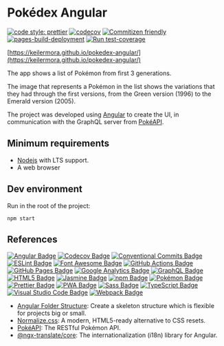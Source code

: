 # Pokédex Angular

[![code style: prettier](https://img.shields.io/badge/code_style-prettier-ff69b4.svg)](https://github.com/prettier/prettier)
[![codecov](https://codecov.io/gh/keilermora/pokedex-angular/branch/master/graph/badge.svg?token=9E0D28IOFT)](https://codecov.io/gh/keilermora/pokedex-angular)
[![Commitizen friendly](https://img.shields.io/badge/commitizen-friendly-brightgreen.svg)](http://commitizen.github.io/cz-cli/)
[![pages-build-deployment](https://github.com/keilermora/pokedex-angular/actions/workflows/pages/pages-build-deployment/badge.svg)](https://github.com/keilermora/pokedex-angular/actions/workflows/pages/pages-build-deployment)
[![Run test-coverage](https://github.com/keilermora/pokedex-angular/actions/workflows/pipelines.yml/badge.svg)](https://github.com/keilermora/pokedex-angular/actions/workflows/pipelines.yml)

[https://keilermora.github.io/pokedex-angular/](https://keilermora.github.io/pokedex-angular/)

The app shows a list of Pokémon from first 3 generations.

The image that represents a Pokémon in the list shows the variations that they had through the first versions, from the Green version (1996) to the Emerald version (2005).

The project was developed using [Angular](https://angular.io/) to create the UI, in communication with the GraphQL server from [PokéAPI](https://pokeapi.co/).

## Minimum requirements

- [Nodejs](https://nodejs.org) with LTS support.
- A web browser

## Dev environment

Run in the root of the project:

```
npm start
```

## References

[![Angular Badge](https://img.shields.io/badge/Angular-DD0031?logo=angular&logoColor=fff&style=flat)](https://angular.io/)
[![Codecov Badge](https://img.shields.io/badge/Codecov-F01F7A?logo=codecov&logoColor=fff&style=flat)](https://about.codecov.io/)
[![Conventional Commits Badge](https://img.shields.io/badge/Conventional%20Commits-FE5196?logo=conventionalcommits&logoColor=fff&style=flat)](https://www.conventionalcommits.org/en/v1.0.0/)
[![ESLint Badge](https://img.shields.io/badge/ESLint-4B32C3?logo=eslint&logoColor=fff&style=flat)](https://eslint.org/)
[![Font Awesome Badge](https://img.shields.io/badge/Font%20Awesome-528DD7?logo=fontawesome&logoColor=fff&style=flat)](https://fontawesome.com/v5/docs/web/use-with/angular)
[![GitHub Actions Badge](https://img.shields.io/badge/GitHub%20Actions-2088FF?logo=githubactions&logoColor=fff&style=flat)](https://github.com/features/actions)
[![GitHub Pages Badge](https://img.shields.io/badge/GitHub%20Pages-222?logo=githubpages&logoColor=fff&style=flat)](https://pages.github.com/)
[![Google Analytics Badge](https://img.shields.io/badge/Google%20Analytics-E37400?logo=googleanalytics&logoColor=fff&style=flat)](https://analytics.google.com/analytics/web/)
[![GraphQL Badge](https://img.shields.io/badge/GraphQL-E10098?logo=graphql&logoColor=fff&style=flat)](https://graphql.org/)
[![HTML5 Badge](https://img.shields.io/badge/HTML5-E34F26?logo=html5&logoColor=fff&style=flat)](https://developer.mozilla.org/en-US/docs/Web/HTML)
[![Jasmine Badge](https://img.shields.io/badge/Jasmine-8A4182?logo=jasmine&logoColor=fff&style=flat)](https://jasmine.github.io/)
[![npm Badge](https://img.shields.io/badge/npm-CB3837?logo=npm&logoColor=fff&style=flat)](https://www.npmjs.com/)
[![Pokémon Badge](https://img.shields.io/badge/Pok%C3%A9mon-FFCB05?logo=pokemon&logoColor=000&style=flat)](https://www.pokemon.com/el/pokedex/)
[![Prettier Badge](https://img.shields.io/badge/Prettier-F7B93E?logo=prettier&logoColor=fff&style=flat)](https://prettier.io/)
[![PWA Badge](https://img.shields.io/badge/PWA-5A0FC8?logo=pwa&logoColor=fff&style=flat)](https://web.dev/progressive-web-apps/)
[![Sass Badge](https://img.shields.io/badge/Sass-C69?logo=sass&logoColor=fff&style=flat)](https://sass-lang.com/guide)
[![TypeScript Badge](https://img.shields.io/badge/TypeScript-3178C6?logo=typescript&logoColor=fff&style=flat)](https://www.typescriptlang.org/)
[![Visual Studio Code Badge](https://img.shields.io/badge/Visual%20Studio%20Code-007ACC?logo=visualstudiocode&logoColor=fff&style=flat)](https://code.visualstudio.com/)
[![Webpack Badge](https://img.shields.io/badge/Webpack-8DD6F9?logo=webpack&logoColor=000&style=flat)](https://webpack.js.org/)

- [Angular Folder Structure](https://angular-folder-structure.readthedocs.io/en/latest/): Create a skeleton structure which is flexible for projects big or small.
- [Normalize.css](https://necolas.github.io/normalize.css/): A modern, HTML5-ready alternative to CSS resets.
- [PokéAPI](https://pokeapi.co/): The RESTful Pokémon API.
- [@ngx-translate/core](https://github.com/ngx-translate/core): The internationalization (i18n) library for Angular.
